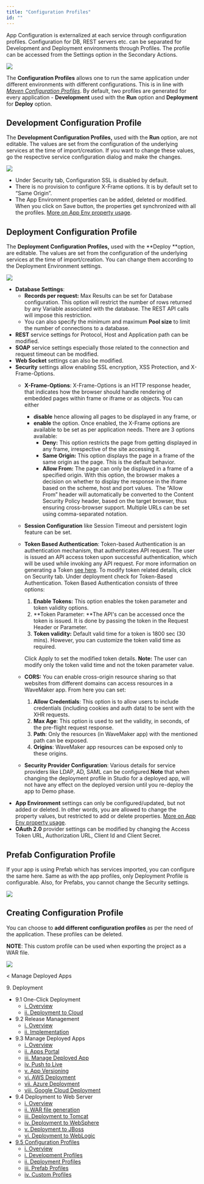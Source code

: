 ```yaml
---
title: "Configuration Profiles"
id: ""
---
```


App Configuration is externalized at each service through configuration profiles. Configuration for DB, REST servers etc. can be separated for Development and Deployment environments through Profiles. The profile can be accessed from the Settings option in the Secondary Actions.

[![](../assets/config_settings.png)](../assets/config_settings.png)

The **Configuration Profiles** allows one to run the same application under different environments with different configurations. This is in line with _[Maven Configuration Profiles](https://maven.apache.org/guides/mini/guide-building-for-different-environments.html)_. By default, two profiles are generated for every application - **Development** used with the **Run** option and **Deployment** for **Deploy** option.

## Development Configuration Profile

The **Development Configuration Profiles,** used with the **Run** option, are not editable. The values are set from the configuration of the underlying services at the time of import/creation. If you want to change these values, go the respective service configuration dialog and make the changes.

[![](../assets/config_dev.png)](../assets/config_dev.png)

- Under Security tab, Configuration SSL is disabled by default.
- There is no provision to configure X-Frame options. It is by default set to “Same Origin”.
- The App Environment properties can be added, deleted or modified. When you click on Save button, the properties get synchronized with all the profiles. [More on App Env property usage](/learn/how-tos/using-app-environment-properties/).

## Deployment Configuration Profile

The **Deployment Configuration Profiles,** used with the **Deploy **option, are editable. The values are set from the configuration of the underlying services at the time of import/creation. You can change them according to the Deployment Environment settings.

[![](../assets/config_deploy.png)](../assets/config_deploy.png)

- **Database Settings**:
    - **Records per request:** Max Results can be set for Database configuration. This option will restrict the number of rows returned by any Variable associated with the database. The REST API calls will impose this restriction.
    - You can also specify the minimum and maximum **Pool size** to limit the number of connections to a database.
- **REST** service settings for Protocol, Host and Application path can be modified.
- **SOAP** service settings especially those related to the connection and request timeout can be modified.
- **Web Socket** settings can also be modified.
- **Security** settings allow enabling SSL encryption, XSS Protection, and X-Frame-Options.
    - **X-Frame-Options**: X-Frame-Options is an HTTP response header, that indicates how the browser should handle rendering of embedded pages within frame or iframe or as objects. You can either
        - **disable** hence allowing all pages to be displayed in any frame, or
        - **enable** the option. Once enabled, the X-Frame options are available to be set as per application needs. There are 3 options available:
            - **Deny:** This option restricts the page from getting displayed in any frame, irrespective of the site accessing it.
            - **Same Origin:** This option displays the page in a frame of the same origin as the page. This is the default behavior.
            - **Allow From:** The page can only be displayed in a frame of a specified origin. With this option, the browser makes a decision on whether to display the response in the iframe based on the scheme, host and port values.  The “Allow From” header will automatically be converted to the Content Security Policy header, based on the target browser, thus ensuring cross-browser support. Multiple URLs can be set using comma-separated notation.
    - **Session Configuration** like Session Timeout and persistent login feature can be set.
    - **Token Based Authentication**: Token-based Authentication is an authentication mechanism, that authenticates API request. The user is issued an API access token upon successful authentication, which will be used while invoking any API request. For more information on generating a Token [see here](/learn/app-development/app-security/token-based-authentication/). To modify token related details, click on Security tab. Under deployment check for Token-Based Authentication. Token Based Authentication consists of three options:
        
        1. **Enable Tokens:** This option enables the token parameter and token validity options.
        2. **Token Parameter: **The API's can be accessed once the token is issued. It is done by passing the token in the Request Header or Parameter.
        3. **Token validity:** Default valid time for a token is 1800 sec (30 mins). However, you can customize the token valid time as required.
        
        Click Apply to set the modified token details. **Note:** The user can modify only the token valid time and not the token parameter value.
    - **CORS:** You can enable cross-origin resource sharing so that websites from different domains can access resources in a WaveMaker app. From here you can set:
        1. **Allow Credentials**: This option is to allow users to include credentials (including cookies and auth data) to be sent with the XHR requests.
        2. **Max Age**: This option is used to set the validity, in seconds, of the pre-flight request response.
        3. **Path**: Only the resources (in WaveMaker app) with the mentioned path can be exposed.
        4. **Origins**: WaveMaker app resources can be exposed only to these origins.
    - **Security Provider Configuration**: Various details for service providers like LDAP, AD, SAML can be configured.**Note** that when changing the deployment profile in Studio for a deployed app, will not have any effect on the deployed version until you re-deploy the app to Demo phase.
- **App Environment** settings can only be configured/updated, but not added or deleted. In other words, you are allowed to change the property values, but restricted to add or delete properties. [More on App Env property usage](/learn/how-tos/using-app-environment-properties/).
- **OAuth 2.0** provider settings can be modified by changing the Access Token URL, Authorization URL, Client Id and Client Secret.

## Prefab Configuration Profile

If your app is using Prefab which has services imported, you can configure the same here. Same as with the app profiles, only Deployment Profile is configurable. Also, for Prefabs, you cannot change the Security settings.

[![](../assets/config_prefab.png)](../assets/config_prefab.png)

## Creating Configuration Profile

You can choose to **add different configuration profiles** as per the need of the application. These profiles can be deleted.

**NOTE**: This custom profile can be used when exporting the project as a WAR file.

[![](../assets/config_custom.png)](../assets/config_custom.png)

< Manage Deployed Apps

9\. Deployment

- 9.1 One-Click Deployment
    - [i. Overview](/learn/app-development/deployment/one-click-deployment/)
    - [ii. Deployment to Cloud](/learn/app-development/deployment/one-click-deployment/#cloud-deployment)
- 9.2 Release Management
    - [i. Overview](/learn/app-development/deployment/release-management/)
    - [ii. Implementation](/learn/app-development/deployment/release-management/#working)
- 9.3 Manage Deployed Apps
    - [i. Overview](/learn/app-development/deployment/manage-deployed-apps/)
    - [ii. Apps Portal](/learn/app-development/deployment/manage-deployed-apps/#apps-portal)
    - [iii. Manage Deployed App](/learn/app-development/deployment/manage-deployed-apps/#manage-deployed-app)
    - [iv. Push to Live](/learn/app-development/deployment/manage-deployed-apps/#push-to-live)
    - [v. App Versioning](/learn/app-development/deployment/manage-deployed-apps/#versioning)
    - [vi. AWS Deployment](/learn/app-development/deployment/deployment-to-aws/)
    - [vii. Azure Deployment](/learn/app-development/deployment/deployment-to-azure/)
    - [viii. Google Cloud Deployment](/learn/app-development/deployment/deployment-google-cloud/)
- 9.4 Deployment to Web Server
    - [i. Overview](/learn/app-development/deployment/deployment-web-server/#)
    - [ii. WAR file generation](/learn/app-development/deployment/deployment-web-server/#war-file-generation)
    - [iii. Deployment to Tomcat](/learn/how-tos/wavemaker-application-deployment-tomcat/)
    - [iv. Deployment to WebSphere](/learn/how-tos/wavemaker-application-deployment-websphere-liberty-profile/)
    - [v. Deployment to JBoss](/learn/how-tos/wavemaker-application-deployment-jboss/)
    - [vi. Deployment to WebLogic](/learn/how-tos/wavemaker-application-deployment-weblogic-application-server/)
- [9.5 Configuration Profiles](#)
    - [i. Overview](#)
    - [i. Development Profiles](#dev-profile)
    - [ii. Deployment Profiles](#deploy-profile)
    - [iii. Prefab Profiles](#prefab-profile)
    - [iv. Custom Profiles](#custom-profile)

